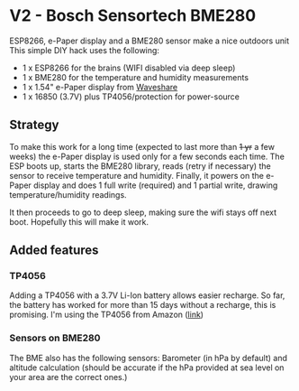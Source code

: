 # V2 - Bosch Sensortech BME280

ESP8266, e-Paper display and a BME280 sensor make a nice outdoors unit
This simple DIY hack uses the following:

* 1 x ESP8266 for the brains (WIFI disabled via deep sleep)
* 1 x BME280 for the temperature and humidity measurements
* 1 x 1.54" e-Paper display from [Waveshare](https://www.waveshare.com/product/modules/oleds-lcds/e-paper/1.54inch-e-paper-module-b.htm)
* 1 x 16850 (3.7V) plus TP4056/protection for power-source

## Strategy
To make this work for a long time (expected to last more than ~~1 yr~~ a few weeks) the e-Paper display is used only for a few seconds each time. The ESP boots up, starts the BME280 library, reads (retry if necessary) the sensor to receive temperature and humidity. Finally, it powers on the e-Paper display and does 1 full write (required) and 1 partial write, drawing  temperature/humidity readings.

It then proceeds to go to deep sleep, making sure the wifi stays off next boot. Hopefully this will make it work.

## Added features

### TP4056
Adding a TP4056 with a 3.7V Li-Ion battery allows easier recharge. So far, the battery has worked for more than 15 days without a recharge, this is promising. I'm using the TP4056 from Amazon ([link](https://www.amazon.de/gp/product/B073JW1RR4/ref=ox_sc_act_title_1?smid=AHM5CAEOX2A0T&psc=1))

### Sensors on BME280
The BME also has the following sensors: Barometer (in hPa by default) and altitude calculation (should be accurate if the hPa provided at sea level on your area are the correct ones.)


